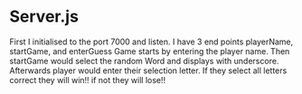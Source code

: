 # Server.js
First I initialised to the port 7000 and listen.
I have 3 end points playerName, startGame, and enterGuess
Game starts by entering the player name.
Then startGame would select the random Word and displays with underscore.
Afterwards player would enter their selection letter. 
If they select all letters correct they will win!! if not they will lose!! 
